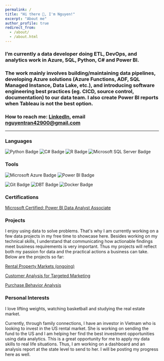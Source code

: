 ```yaml
---
permalink: /
title: "Hi there 👋, I'm Nguyen!"
excerpt: "About me"
author_profile: true
redirect_from: 
  - /about/
  - /about.html
---
```


### I’m currently a data developer doing ETL, DevOps, and analytics work in Azure, SQL, Python, C# and Power BI.
### The work mainly involves building/maintaining data pipelines, developing Azure solutions (Azure Functions, ADF, SQL Managed Instance, Data Lake, etc.), and introducing software engineering best practices (eg. CICD, source control, documentation) to our data team. I also create Power BI reports when Tableau is not the best option.
### How to reach me: [LinkedIn](https://www.linkedin.com/in/nguyen-tran-unt/), email nguyentran42900@gmail.com


<!--badges sourced from https://badges.pages.dev -->
---
### Languages
  ![Python Badge](https://img.shields.io/badge/Python-3776AB?logo=python&logoColor=yellow&style=for-the-badge)
  ![C# Badge](https://img.shields.io/badge/C%23-239120?logo=csharp&logoColor=fff&style=for-the-badge)
  ![R Badge](https://img.shields.io/badge/R-276DC3?logo=r&logoColor=fff&style=for-the-badge)
  ![Microsoft SQL Server Badge](https://img.shields.io/badge/Transact%20SQL%20-CC2927?logo=microsoftsqlserver&logoColor=fff&style=for-the-badge)
  
### Tools
  ![Microsoft Azure Badge](https://img.shields.io/badge/%20Azure-0078D4?logo=microsoftazure&logoColor=fff&style=for-the-badge)
  ![Power BI Badge](https://img.shields.io/badge/Power%20BI-F2C811?logo=powerbi&logoColor=000&style=for-the-badge)
  <!-- ![Tableau Badge](https://img.shields.io/badge/Tableau-E97627?logo=tableau&logoColor=fff&style=for-the-badge) -->
  ![Git Badge](https://img.shields.io/badge/Git-F05032?logo=git&logoColor=fff&style=for-the-badge)
  ![DBT Badge](https://img.shields.io/badge/DBT-FFC82D?logo=dbt&logoColor=000&style=for-the-badge)
  ![Docker Badge](https://img.shields.io/badge/Docker-2496ED?logo=docker&logoColor=fff&style=for-the-badge)

### Certifications
  [Microsoft Certified: Power BI Data Analyst Associate](https://learn.microsoft.com/api/credentials/share/en-us/TranNguyen-4331/B681FAE0F1A259D9?sharingId=AE2253B91E1BAEA2)


### Projects
I enjoy using data to solve problems. That's why I am currently working on a few data projects in my free time to showcase here. Besides working on my technical skills, I understand that communicating how actionable findings meet business requirements is very important. Thus my projects will reflect both my passion for data and the practical actions a business can take. Below are the projects so far:

[Rental Property Markets (ongoing)](https://ntran0429.github.io/portfolio/rental_markets/)

[Customer Analysis for Targeted Marketing](https://ntran0429.github.io/portfolio/targeted_marketing/)

[Purchase Behavior Analysis](https://ntran0429.github.io/portfolio/purchase_behavior/)


### Personal Interests
I love lifting weights, watching basketball and studying the real estate market. 

Currently, through family connections, I have an investor in Vietnam who is looking to invest in the US rental market. She is working on sending the fund to the US and I am helping her find the best investment opportunities using data analytics. This is a great opportunity for me to apply my data skills to real life situations. Thus, I am working on a dashboard and an analysis report at the state level to send to her. I will be posting my progress here as well.